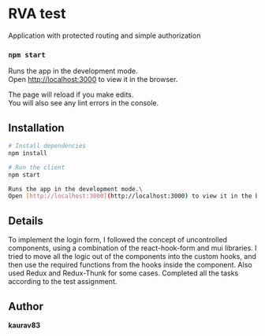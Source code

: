 # RVA test

Application with protected routing and simple authorization

### `npm start`

Runs the app in the development mode.\
Open [http://localhost:3000](http://localhost:3000) to view it in the browser.

The page will reload if you make edits.\
You will also see any lint errors in the console.

## Installation

```bash
# Install dependencies
npm install

# Run the client
npm start

Runs the app in the development mode.\
Open [http://localhost:3000](http://localhost:3000) to view it in the browser.
```

## Details

To implement the login form, I followed the concept of uncontrolled components, using a combination of the react-hook-form and mui libraries.
I tried to move all the logic out of the components into the custom hooks, and then use the required functions from the hooks inside the component.
Also used Redux and Redux-Thunk for some cases.
Completed all the tasks according to the test assignment.

## Author

**kaurav83**
